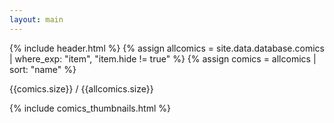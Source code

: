 ```yaml
---
layout: main
---
```


{% include header.html %}
{% assign allcomics = site.data.database.comics | where_exp: "item", "item.hide != true" %}
{% assign comics = allcomics | sort: "name" %}

<span class="comics-count">{{comics.size}}</span> / {{allcomics.size}}

<div id="thumbnails-list">

{% include comics_thumbnails.html %}
</div>
